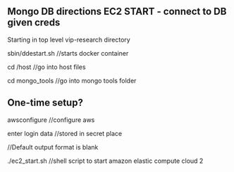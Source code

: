 ## Mongo DB directions EC2 START - connect to DB given creds

Starting in top level vip-research directory

sbin/ddestart.sh //starts docker container

cd /host //go into host files

cd mongo_tools //go into mongo tools folder

## One-time setup?
awsconfigure //configure aws

enter login data //stored in secret place

//Default output format is blank

./ec2_start.sh //shell script to start amazon elastic compute cloud 2
